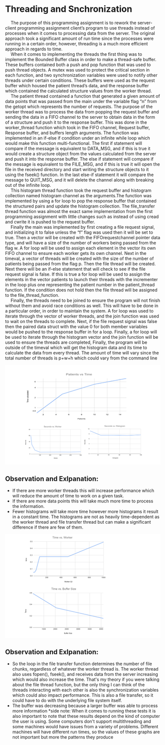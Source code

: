 # Threading and Snchronization
&emsp; The purpose of this programming assignment is to rework the server-client programming
assignment client’s program to use threads instead of processes when it comes to processing
data from the server. The original approach took a significant amount of run time since the
processes were running in a certain order, however, threading is a much more efficient
approach in regards to time.\
&emsp; When it comes to implementing the threads the first thing was to implement the Bounded
Buffer class in order to make a thread-safe buffer. These buffers contained both a push and pop
function that was used to push thread objects. A mutex was used to protect the critical section in
each function, and two synchronization variables were used to notify other threads under certain
conditions. These buffers were used as the request buffer which housed the patient thread’s
data, and the response buffer which contained the calculated structure values from the worker
thread.\
&emsp; The patient thread contained a function that generated a given amount of data points
that was passed from the main under the variable flag “n” from the getopt which represents the
number of requests. The purpose of the worker thread was to process the data from popping
the request buffer and sending the data in a FIFO channel to the server to obtain data in the
form of a structure and push it to the response buffer. This was done in the worker_thread
function which took in the FIFO channel, Request buffer, Response buffer, and buffers length
arguments. The function was implemented in an if-else if condition under an infinite while loop
which would make this function multi-functional. The first if statement will compare if the
message is equivalent to DATA_MSG, and if this is true it would create a structure object from
the values calculated from the server and push it into the response buffer. The else if statement
will compare if the message is equivalent to the FILE_MSG, and if this is true it will open the file
in the received directory and start writing the structure objects to it using the fseek() function. In
the last else-if statement it will compare the message to QUIT_MSG, and it will delete the
channel along with breaking out of the infinite loop.\
&emsp; This histogram thread function took the request buffer and histogram collection named
histogram channel as the arguments.The function was implemented by using a for loop to pop
the response buffer that contained the structured pairs and update the histogram collection. The
file_transfer thread function was almost the exact same implementation from the first
programming assignment with little changes such as instead of using cread and cwrite it is
pushed to the request buffer.\
&emsp; Finally the main was implemented by first creating a file request signal, and initializing it
to false unless the “f” flag was used then it will be set to true. Then a vector will be created with
the FIFOrequestchannel pointer data type, and will have a size of the number of workers being
passed from the flag w. A for loop will be used to assign each element in the vector its own
FIFO channel to ensure each worker gets its own channel. Next in the timeval, a vector of
threads will be created with the size of the number of patients being passed from the flag p.
Then the file thread will be created. Next there will be an if-else statement that will check to see
if the file request signal is false. If this is true a for loop will be used to assign the elements in the
vector patients to launch their threads with the incrementer in the loop plus one representing the
patient number in the patient_thread function. If the condition does not hold then the file thread
will be assigned to the file_thread_function.\
&emsp; Finally, the threads need to be joined to ensure the program will not finish without them
and avoid race conditions as well. This will have to be done in a particular order, in order to
maintain the system. A for loop was used to iterate through the vector of worker threads, and
the join function was used to wait on the threads to complete. Next, if the file request signal was
false then the paired data struct with the value 0 for both member variables would be pushed to
the response buffer in for a loop. Finally, a for loop will be used to iterate through the histogram
vector and the join function will be used to ensure the threads are completed, Finally, the
program will be outside of the timeval which will get the histogram data and its time to calculate
the data from every thread. The amount of time will vary since the total number of threads is
p+w+h which could vary from the command line


<p align="center">
  <img src=part_two.PNG>
</p>


<h2>Observation and Exlpanation:</h2>
<ul>
  <li> If there are more worker threads this will increase performance which will reduce the amount of time to work on a given task.</li>
  <li>If there are more data points this will take much more time to process the information.</li>
  <li> Fewer histograms will take more time however more histograms it result in a constant time. The histograms are not as heavily time-dependent as the worker thread and file transfer thread but can make a significant difference if there are few of them.</li>
</ul>


<p align="center">
  <img src=part_three.PNG>
</p>


<h2>Observation and Exlpanation:</h2>
<ul>
  <li>So the loop in the file transfer function determines the number of file chunks, regardless of
whatever the worker thread is. The worker thread also uses fopen(), fseek(), and receives data from
the server increasing which would also increase the time. That's my theory if you were talking about
the file thread function, but the only thing I can think of the threads interacting with each other is also
the synchronization variables which could also impact performance. This is also a file transfer, so it
could have to do with the underlying file system itself.
</li>
  <li>The buffer was decreasing because a larger buffer was able to process more information
*side note: When it comes to running these tests it is also important to note that these results
depend on the kind of computer the user is using. Some computers don't support multithreading
and some machines would have issues from a variety of problems. Different machines will have
different run times, so the values of these graphs are not important but more the patterns they
produce</li>
</ul>

